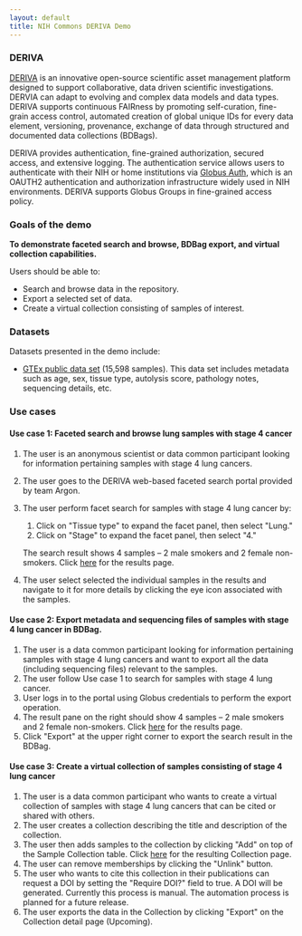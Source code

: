 ```yaml
---
layout: default
title: NIH Commons DERIVA Demo
---
```


### DERIVA
	
[DERIVA](http://deriva.isrd.isi.edu/) is an innovative open-source scientific asset management platform designed to support collaborative, data driven scientific investigations. DERVIA can adapt to evolving and complex data models and data types. DERIVA supports continuous FAIRness by promoting self-curation, fine-grain access control, automated creation of global unique IDs for every data element, versioning, provenance, exchange of data through structured and documented data collections (BDBags).
	
DERIVA provides authentication, fine-grained authorization, secured access, and extensive logging. The authentication service allows users to authenticate with their NIH or home institutions via [Globus Auth](https://www.globus.org/tags/globus-auth), which is an OAUTH2 authentication and authorization infrastructure widely used in NIH environments. DERIVA supports Globus Groups in fine-grained access policy.
	
### Goals of the demo

**To demonstrate faceted search and browse, BDBag export, and virtual collection capabilities.**

Users should be able to:

* Search and browse data in the repository.
* Export a selected set of data.
* Create a virtual collection consisting of samples of interest.
			
### Datasets

Datasets presented in the demo include:

* [GTEx public data set](/chaise/recordset/#1/demo:Samples) (15,598 samples). This data set includes metadata such as age, sex, tissue type, autolysis score, pathology notes, sequencing details, etc.

### Use cases

#### Use case 1: Faceted search and browse lung samples with stage 4 cancer

1. The user is an anonymous scientist or data common participant looking for information pertaining samples with stage 4 lung cancers.
2. The user goes to the DERIVA web-based faceted search portal provided by team Argon. 
3. The user perform facet search for samples with stage 4 lung cancer by:
	1. Click on "Tissue type" to expand the facet panel, then select "Lung."
	2. Click on "Stage" to expand the facet panel, then select "4."
	
	The search result shows 4 samples – 2 male smokers and 2 female non-smokers. Click [here](/chaise/recordset/#1/public:KC7%20Search%20Demo/*::facets::N4IghgdgJiBcDaoDOB7ArgJwMYFM4gGUAVAQQHEBREAGhCwAsUBLXJOeEAFhAF0BfasnTY8sQgFkiBGnUYscbBCAAyaCAHNeffkA) for the results page.	
4. The user select selected the individual samples in the results and navigate to it for more details by clicking the eye icon associated with the samples.

#### Use case 2: Export metadata and sequencing files of samples with stage 4 lung cancer in BDBag.

1. The user is a data common participant looking for information pertaining samples with stage 4 lung cancers and want to export all the data (including sequencing files) relevant to the samples.
2. The user follow Use case 1 to search for samples with stage 4 lung cancer.
3. User logs in to the portal using Globus credentials to perform the export operation.
4. The result pane on the right should show 4 samples – 2 male smokers and 2 female non-smokers. Click [here](/chaise/recordset/#1/public:KC7%20Search%20Demo/*::facets::N4IghgdgJiBcDaoDOB7ArgJwMYFM4gGUAVAQQHEBREAGhCwAsUBLXJOeEAFhAF0BfasnTY8sQgFkiBGnUYscbBCAAyaCAHNeffkA) for the results page.
5. Click "Export" at the upper right corner to export the search result in the BDBag.

#### Use case 3: Create a virtual collection of samples consisting of stage 4 lung cancer

1. The user is a data common participant who wants to create a virtual collection of samples with stage 4 lung cancers that can be cited or shared with others.
2. The user creates a collection describing the title and description of the collection.
3. The user then adds samples to the collection by clicking "Add" on top of the Sample Collection table. Click [here](/chaise/recordset/#1/Common:Collection/RID=1-A52J) for the resulting Collection page.
4. The user can remove memberships by clicking the "Unlink" button.
5. The user who wants to cite this collection in their publications can request a DOI by setting the "Require DOI?" field to true. A DOI will be generated. Currently this process is manual. The automation process is planned for a future release.
6. The user exports the data in the Collection by clicking "Export" on the Collection detail page (Upcoming).

	    
	    
		


